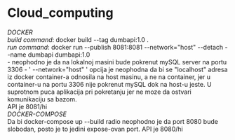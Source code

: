 # Cloud_computing
*DOCKER* <br>
  *build command*: docker build --tag dumbapi:1.0 . <br>
  *run command*: docker run --publish 8081:8081 --network="host" --detach --name dumbapi dumbapi:1.0 <br>
      - neophodno je da na lokalnoj masini bude pokrenut mySQL server na portu 3306
      - ' --network="host" ' opcija je neophodna da bi se "localhost" adresa iz docker container-a odnosila na host masinu, a ne na container, jer u container-u na portu 3306 nije pokrenut mySQL dok na host-u jeste. U suprotnom puca aplikacija pri pokretanju jer ne moze da ostvari komunikaciju sa bazom.<br>
      API je 8081/hi<br>
*DOCKER-COMPOSE* <br>
  Da bi docker-compose up --build radio neophodno je da port 8080 bude slobodan, posto je to jedini expose-ovan port.
  API je 8080/hi<br>

